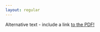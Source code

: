 ```yaml
---
layout: regular
---
```



<object data="CV_Karn,A.pdf" type="application/pdf" width="600" height="800">
  <p>Alternative text - include a link <a href="CV_Karn,A.pdf">to the PDF!</a></p>
</object>





